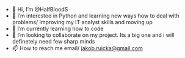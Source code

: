 - 👋 Hi, I’m @HalfBloodS
- 👀 I’m interested in Python and learning new ways how to deal with problems/ Improving my IT analyst skills and moving up
- 🌱 I’m currently learning how to code
- 💞️ I’m looking to collaborate on my project. Its a big one and i will definetely need few sharp minds
- 📫 How to reach me email/ jakob.ruicka@gmail.com

<!---
HalfBloodS/HalfBloodS is a ✨ special ✨ repository because its `README.md` (this file) appears on your GitHub profile.
You can click the Preview link to take a look at your changes.
--->
